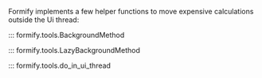 Formify implements a few helper functions to move expensive calculations outside the Ui thread:

::: formify.tools.BackgroundMethod

::: formify.tools.LazyBackgroundMethod

::: formify.tools.do_in_ui_thread